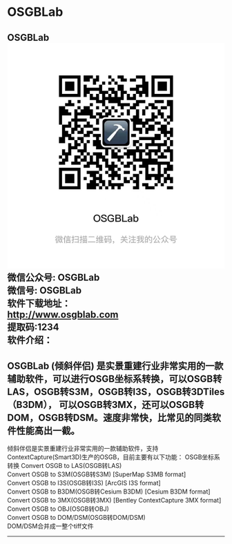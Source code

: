 # OSGBLab
OSGBLab
<img src="https://github.com/OSGBLab/OSGBLab/raw/main/wechat.jpeg">
微信公众号: OSGBLab  
微信号: OSGBLab  
软件下载地址：  
http://www.osgblab.com  
提取码:1234  
软件介绍：
----------------------------------------------------------------------

OSGBLab (倾斜伴侣) 是实景重建行业非常实用的一款辅助软件，可以进行OSGB坐标系转换，可以OSGB转LAS，OSGB转S3M，OSGB转I3S，OSGB转3DTiles（B3DM），
可以OSGB转3MX，还可以OSGB转DOM，OSGB转DSM。速度非常快，比常见的同类软件性能高出一截。
-----------------------------------------------------------------------------
倾斜伴侣是实景重建行业非常实用的一款辅助软件，支持ContextCapture(Smart3D)生产的OSGB，目前主要有以下功能：
OSGB坐标系转换
Convert OSGB to LAS(OSGB转LAS)  
Convert OSGB to S3M(OSGB转S3M) [SuperMap S3MB format]  
Convert OSGB to I3S(OSGB转I3S) [ArcGIS I3S format]  
Convert OSGB to B3DM(OSGB转Cesium B3DM) [Cesium B3DM format]  
Convert OSGB to 3MX(OSGB转3MX) [Bentley ContextCapture 3MX format]  
Convert OSGB to OBJ(OSGB转OBJ)  
Convert OSGB to DOM/DSM(OSGB转DOM/DSM)  
DOM/DSM合并成一整个tiff文件  

-----------------------------------------------------------------------------
